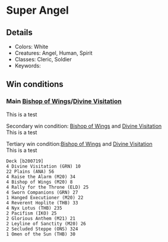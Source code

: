 # Super Angel
## Details
* Colors: White
* Creatures: Angel, Human, Spirit
* Classes: Cleric, Soldier
* Keywords: 

## Win conditions
### Main [Bishop of Wings](https://gatherer.wizards.com/Pages/Card/Details.aspx?multiverseid=466762)/[Divine Visitation](https://gatherer.wizards.com/Pages/Card/Details.aspx?multiverseid=452760)<br>
This is a test

Secondary win condition: [Bishop of Wings](https://gatherer.wizards.com/Pages/Card/Details.aspx?multiverseid=466762) and [Divine Visitation](https://gatherer.wizards.com/Pages/Card/Details.aspx?multiverseid=452760)<br>
This is a test

Tertiary win condition:[Bishop of Wings](https://gatherer.wizards.com/Pages/Card/Details.aspx?multiverseid=466762) and [Divine Visitation](https://gatherer.wizards.com/Pages/Card/Details.aspx?multiverseid=452760)<br>
This is a test

```
Deck [b200719]
4 Divine Visitation (GRN) 10
22 Plains (ANA) 56
4 Raise the Alarm (M20) 34
4 Bishop of Wings (M20) 8
4 Rally for the Throne (ELD) 25
4 Sworn Companions (GRN) 27
1 Hanged Executioner (M20) 22
4 Reverent Hoplite (THB) 33
4 Nyx Lotus (THB) 235
2 Pacifism (IKO) 25
2 Glorious Anthem (M21) 21
2 Leyline of Sanctity (M20) 26
2 Secluded Steppe (ONS) 324
1 Omen of the Sun (THB) 30

```